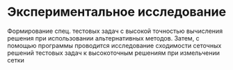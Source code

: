 # Экспериментальное исследование
Формирование спец. тестовых задач с высокой точностью вычисления решения при использовании альтернативных методов. Затем,  с помощью программы проводится исследование сходимости сеточных решений тестовых задач к высокоточным решениям при измельчении сетки